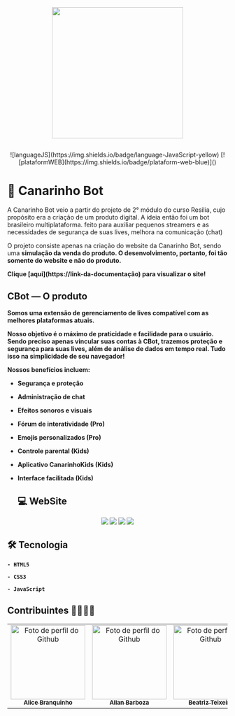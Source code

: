 
<div align='center'>
    <img src='/Canarinho-Bot/src/img/canarinhoLogoReadme.png' width='300px'>
 </div> 
 
 ##
 
 <div align='center'>
       ![languageJS](https://img.shields.io/badge/language-JavaScript-yellow) 
       [![plataformWEB](https://img.shields.io/badge/plataform-web-blue)]()
 </div>

##

# 🐤 Canarinho Bot

<p>
    A Canarinho Bot veio a partir do projeto de 2° módulo do curso Resilia, cujo propósito era a criação de um produto digital. A ideia então foi um bot brasileiro multiplataforma. feito para auxiliar pequenos streamers e as necessidades de segurança de suas lives, melhora na comunicação (chat)
</p>
<p>
    O projeto consiste apenas na criação do website da Canarinho Bot, sendo uma <b>simulação da venda do produto<b>. O desenvolvimento, portanto, foi tão somente do website e não do produto.
</p>
    Clique [aqui](https://link-da-documentação) para visualizar o site!

## CBot — O produto
  Somos uma extensão de gerenciamento de lives compatível com as melhores plataformas atuais.
  
  Nosso objetivo é o máximo de praticidade e facilidade para o usuário. Sendo preciso apenas vincular suas contas à CBot, trazemos proteção e segurança para suas lives, além de análise de dados em tempo real. Tudo isso na simplicidade de seu navegador!

  Nossos benefícios incluem:
  
- Segurança e proteção
  
- Administração de chat
  
- Efeitos sonoros e visuais
    
- Fórum de interatividade (Pro)
  
- Emojis personalizados (Pro)
  
- Controle parental (Kids)
  
- Aplicativo CanarinhoKids (Kids) 
  
- Interface facilitada (Kids)
  
  ## 💻 WebSite
  
 <div align='center'>
   <img src='...'>
   <img src='...'>
   <img src='...'>
   <img src='...'>
 </div>
  
  ## 🛠️ Tecnologia 
  
    - HTML5 
   
    - CSS3
   
    - JavaScript
   
  ## Contribuintes 👩‍💻👨‍💻
  <table>
    <tr align='center'>    
        <td align="center">
          <a href="https://github.com/alicebranq">
            <img src='https://avatars.githubusercontent.com/u/102565368?v=4' width="170px;" alt="Foto de perfil do Github"/><br>
            <sub>
              <b>Alice Branquinho</b>
            </sub>
          </a>
        </td>
        <td align="center">
          <a href="https://github.com/AllanBarbozaG">
            <img src='...' width="170px;" alt="Foto de perfil do Github"/><br>
            <sub>
              <b>Allan Barboza</b>
            </sub>
          </a>
        </td>
        <td align="center">
          <a href="https://github.com/biateisi">
            <img src='https://avatars.githubusercontent.com/u/100853996?v=4' width="170px;" alt="Foto de perfil do Github"/><br>
            <sub>
              <b>Beatriz Teixeira</b>
            </sub>
          </a>
        </td>
      <td align="center">
          <a href="https://github.com/fchristovam">
            <img src='https://avatars.githubusercontent.com/u/102329466?v=4' width="170px;" alt="Foto de perfil do Github"/><br>
            <sub>
              <b>Flávio Christovam</b>
            </sub>
          </a>
        </td>
      <td align="center">
          <a href="https://github.com/RobertaOliveira07">
            <img src='...' width="170px;" alt="Foto de perfil do Github"/><br>
            <sub>
              <b>Roberta Oliveira</b>
            </sub>
          </a>
        </td>
    </tr>
   </table>
